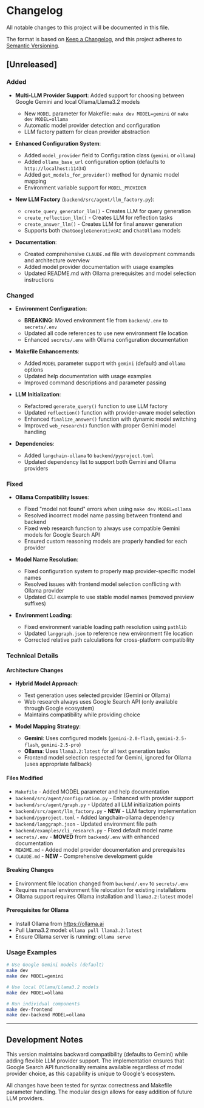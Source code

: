# Changelog

All notable changes to this project will be documented in this file.

The format is based on [Keep a Changelog](https://keepachangelog.com/en/1.0.0/),
and this project adheres to [Semantic Versioning](https://semver.org/spec/v2.0.0.html).

## [Unreleased]

### Added
- **Multi-LLM Provider Support**: Added support for choosing between Google Gemini and local Ollama/Llama3.2 models
  - New `MODEL` parameter for Makefile: `make dev MODEL=gemini` or `make dev MODEL=ollama`
  - Automatic model provider detection and configuration
  - LLM factory pattern for clean provider abstraction

- **Enhanced Configuration System**:
  - Added `model_provider` field to Configuration class (`gemini` or `ollama`)
  - Added `ollama_base_url` configuration option (defaults to `http://localhost:11434`)
  - Added `get_models_for_provider()` method for dynamic model mapping
  - Environment variable support for `MODEL_PROVIDER`

- **New LLM Factory** (`backend/src/agent/llm_factory.py`):
  - `create_query_generator_llm()` - Creates LLM for query generation
  - `create_reflection_llm()` - Creates LLM for reflection tasks  
  - `create_answer_llm()` - Creates LLM for final answer generation
  - Supports both `ChatGoogleGenerativeAI` and `ChatOllama` models

- **Documentation**:
  - Created comprehensive `CLAUDE.md` file with development commands and architecture overview
  - Added model provider documentation with usage examples
  - Updated README.md with Ollama prerequisites and model selection instructions

### Changed
- **Environment Configuration**:
  - **BREAKING**: Moved environment file from `backend/.env` to `secrets/.env`
  - Updated all code references to use new environment file location
  - Enhanced `secrets/.env` with Ollama configuration documentation

- **Makefile Enhancements**:
  - Added `MODEL` parameter support with `gemini` (default) and `ollama` options
  - Updated help documentation with usage examples
  - Improved command descriptions and parameter passing

- **LLM Initialization**:
  - Refactored `generate_query()` function to use LLM factory
  - Updated `reflection()` function with provider-aware model selection
  - Enhanced `finalize_answer()` function with dynamic model switching
  - Improved `web_research()` function with proper Gemini model handling

- **Dependencies**:
  - Added `langchain-ollama` to `backend/pyproject.toml`
  - Updated dependency list to support both Gemini and Ollama providers

### Fixed
- **Ollama Compatibility Issues**:
  - Fixed "model not found" errors when using `make dev MODEL=ollama`
  - Resolved incorrect model name passing between frontend and backend
  - Fixed web research function to always use compatible Gemini models for Google Search API
  - Ensured custom reasoning models are properly handled for each provider

- **Model Name Resolution**:
  - Fixed configuration system to properly map provider-specific model names
  - Resolved issues with frontend model selection conflicting with Ollama provider
  - Updated CLI example to use stable model names (removed preview suffixes)

- **Environment Loading**:
  - Fixed environment variable loading path resolution using `pathlib`
  - Updated `langgraph.json` to reference new environment file location
  - Corrected relative path calculations for cross-platform compatibility

### Technical Details

#### Architecture Changes
- **Hybrid Model Approach**: 
  - Text generation uses selected provider (Gemini or Ollama)
  - Web research always uses Google Search API (only available through Google ecosystem)
  - Maintains compatibility while providing choice

- **Model Mapping Strategy**:
  - **Gemini**: Uses configured models (`gemini-2.0-flash`, `gemini-2.5-flash`, `gemini-2.5-pro`)
  - **Ollama**: Uses `llama3.2:latest` for all text generation tasks
  - Frontend model selection respected for Gemini, ignored for Ollama (uses appropriate fallback)

#### Files Modified
- `Makefile` - Added MODEL parameter and help documentation
- `backend/src/agent/configuration.py` - Enhanced with provider support
- `backend/src/agent/graph.py` - Updated all LLM initialization points
- `backend/src/agent/llm_factory.py` - **NEW** - LLM factory implementation
- `backend/pyproject.toml` - Added langchain-ollama dependency
- `backend/langgraph.json` - Updated environment file path
- `backend/examples/cli_research.py` - Fixed default model name
- `secrets/.env` - **MOVED** from `backend/.env` with enhanced documentation
- `README.md` - Added model provider documentation and prerequisites
- `CLAUDE.md` - **NEW** - Comprehensive development guide

#### Breaking Changes
- Environment file location changed from `backend/.env` to `secrets/.env`
- Requires manual environment file relocation for existing installations
- Ollama support requires Ollama installation and `llama3.2:latest` model

#### Prerequisites for Ollama
- Install Ollama from https://ollama.ai
- Pull Llama3.2 model: `ollama pull llama3.2:latest`
- Ensure Ollama server is running: `ollama serve`

### Usage Examples

```bash
# Use Google Gemini models (default)
make dev
make dev MODEL=gemini

# Use local Ollama/Llama3.2 models
make dev MODEL=ollama

# Run individual components
make dev-frontend
make dev-backend MODEL=ollama
```

---

## Development Notes

This version maintains backward compatibility (defaults to Gemini) while adding flexible LLM provider support. The implementation ensures that Google Search API functionality remains available regardless of model provider choice, as this capability is unique to Google's ecosystem.

All changes have been tested for syntax correctness and Makefile parameter handling. The modular design allows for easy addition of future LLM providers.